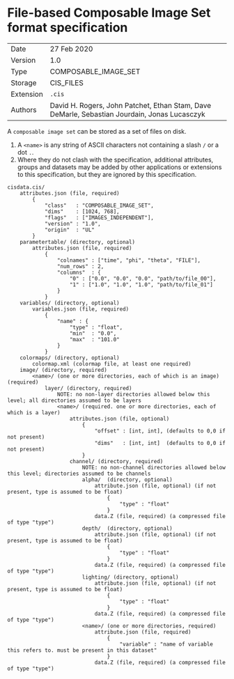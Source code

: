 # File-based Composable Image Set format specification

|    |    |
|----|----|
| Date    | 27 Feb 2020 |
| Version | 1.0 |
| Type    | COMPOSABLE_IMAGE_SET |
| Storage | CIS_FILES | 
| Extension | `.cis` |
| Authors | David H. Rogers, John Patchet, Ethan Stam, Dave DeMarle, Sebastian Jourdain, Jonas Lucasczyk |

A `composable image set` can be stored as a set of files on disk.

1. A `<name>` is any string of ASCII characters not containing a slash `/` or a dot `.`.
2. Where they do not clash with the specification, additional attributes, groups and datasets may be added by other applications or extensions to this specification, but they are ignored by this specification.
 

```
cisdata.cis/
    attributes.json (file, required)
        {
            "class"   : "COMPOSABLE_IMAGE_SET",
            "dims"    : [1024, 768],
            "flags"   : ["IMAGES_INDEPENDENT"],
            "version" : "1.0",
            "origin"  : "UL" 
        }
    parametertable/ (directory, optional)
        attributes.json (file, required)
            {
                "colnames" : ["time", "phi", "theta", "FILE"],
                "num_rows" : 2, 
                "columns"  : {
                    "0" : ["0.0", "0.0", "0.0", "path/to/file_00"],
                    "1" : ["1.0", "1.0", "1.0", "path/to/file_01"]
                }
            }
    variables/ (directory, optional)
        variables.json (file, required)
            {
                "name" : {
                    "type" : "float",
                    "min"  : "0.0",
                    "max"  : "101.0"
                }
            }
    colormaps/ (directory, optional)
        colormap.xml (colormap file, at least one required)
    image/ (directory, required)
        <name>/ (one or more directories, each of which is an image) (required)
            layer/ (directory, required)
                NOTE: no non-layer directories allowed below this level; all directories assumed to be layers 
                <name>/ (required. one or more directories, each of which is a layer)
                    attributes.json (file, optional)
                        {
                            "offset" : [int, int], (defaults to 0,0 if not present)
                            "dims"   : [int, int]  (defaults to 0,0 if not present)
                        }
                    channel/ (directory, required)
                        NOTE: no non-channel directories allowed below this level; directories assumed to be channels 
                        alpha/  (directory, optional)
                            attribute.json (file, optional) (if not present, type is assumed to be float)
                                {
                                    "type" : "float"
                                }
                            data.Z (file, required) (a compressed file of type "type")    
                        depth/  (directory, optional)
                            attribute.json (file, optional) (if not present, type is assumed to be float)
                                {
                                    "type" : "float"
                                }
                            data.Z (file, required) (a compressed file of type "type")    
                        lighting/ (directory, optional)
                            attribute.json (file, optional) (if not present, type is assumed to be float)
                                {
                                    "type" : "float"
                                }
                            data.Z (file, required) (a compressed file of type "type")    
                        <name>/ (one or more directories, required)
                            attribute.json (file, required)
                                {
                                    "variable" : "name of variable this refers to. must be present in this dataset"
                                }
                            data.Z (file, required) (a compressed file of type "type")    
```
